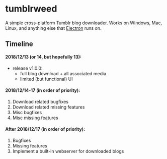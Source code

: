 tumblrweed
==========

A simple cross-platform Tumblr blog downloader. Works on Windows, Mac, Linux, and anything else that [Electron](https://electronjs.org) runs on.


## Timeline

#### 2018/12/13 (or 14, but hopefully 13):
 - release v1.0.0:
   - full blog download + all associated media
   - limited (but functional) UI

#### 2018/12/14-17 (in order of priority):
 1. Download related bugfixes
 2. Download related missing features
 3. Misc bugfixes
 4. Misc missing features

#### After 2018/12/17 (in order of priority):
 1. Bugfixes
 2. Missing features
 3. Implement a built-in webserver for downloaded blogs
